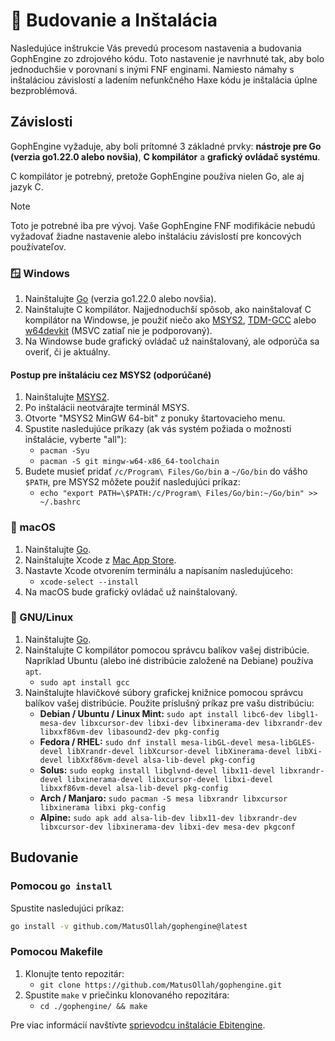 # 🔨 Budovanie a Inštalácia

Nasledujúce inštrukcie Vás prevedú procesom nastavenia a budovania GophEngine zo zdrojového kódu. Toto nastavenie je navrhnuté tak, aby bolo jednoduchšie v porovnaní s inými FNF enginami.
Namiesto námahy s inštaláciou závislostí a ladením nefunkčného Haxe kódu je inštalácia úplne bezproblémová.

## Závislosti

GophEngine vyžaduje, aby boli prítomné 3 základné prvky: **nástroje pre Go (verzia go1.22.0 alebo novšia)**, **C kompilátor** a **grafický ovládač systému**.

C kompilátor je potrebný, pretože GophEngine používa nielen Go, ale aj jazyk C.

> [!NOTE]
> Toto je potrebné iba pre vývoj. Vaše GophEngine FNF modifikácie nebudú vyžadovať žiadne nastavenie alebo inštaláciu závislostí pre koncových používateľov.

### 🪟 Windows

1. Nainštalujte [Go](https://go.dev) (verzia go1.22.0 alebo novšia).
2. Nainštalujte C kompilátor. Najjednoduchší spôsob, ako nainštalovať C kompilátor na Windowse, je použiť niečo ako [MSYS2](https://www.msys2.org/), [TDM-GCC](https://jmeubank.github.io/tdm-gcc/download/) alebo [w64devkit](https://github.com/skeeto/w64devkit) (MSVC zatiaľ nie je podporovaný).
3. Na Windowse bude grafický ovládač už nainštalovaný, ale odporúča sa overiť, či je aktuálny.

#### Postup pre inštaláciu cez MSYS2 (odporúčané)

1. Nainštalujte [MSYS2](https://www.msys2.org/).
2. Po inštalácii neotvárajte terminál MSYS.
3. Otvorte "MSYS2 MinGW 64-bit" z ponuky štartovacieho menu.
4. Spustite nasledujúce príkazy (ak vás systém požiada o možnosti inštalácie, vyberte "all"):
    * `pacman -Syu`
    * `pacman -S git mingw-w64-x86_64-toolchain`
5. Budete musieť pridať `/c/Program\ Files/Go/bin` a `~/Go/bin` do vášho `$PATH`, pre MSYS2 môžete použiť nasledujúci príkaz:
    * `echo "export PATH=\$PATH:/c/Program\ Files/Go/bin:~/Go/bin" >> ~/.bashrc`

### 🍎 macOS

1. Nainštalujte [Go](https://go.dev).
2. Nainštalujte Xcode z [Mac App Store](https://apps.apple.com/us/app/xcode/id497799835?mt=12).
3. Nastavte Xcode otvorením terminálu a napísaním nasledujúceho:
    * `xcode-select --install`
4. Na macOS bude grafický ovládač už nainštalovaný.

### 🐧 GNU/Linux

1. Nainštalujte [Go](https://go.dev).
2. Nainštalujte C kompilátor pomocou správcu balíkov vašej distribúcie. Napríklad Ubuntu (alebo iné distribúcie založené na Debiane) používa `apt`.
    * `sudo apt install gcc`
3. Nainštalujte hlavičkové súbory grafickej knižnice pomocou správcu balíkov vašej distribúcie. Použite príslušný príkaz pre vašu distribúciu:
    * **Debian / Ubuntu / Linux Mint:** `sudo apt install libc6-dev libgl1-mesa-dev libxcursor-dev libxi-dev libxinerama-dev libxrandr-dev libxxf86vm-dev libasound2-dev pkg-config`
    * **Fedora / RHEL:** `sudo dnf install mesa-libGL-devel mesa-libGLES-devel libXrandr-devel libXcursor-devel libXinerama-devel libXi-devel libXxf86vm-devel alsa-lib-devel pkg-config`
    * **Solus:** `sudo eopkg install libglvnd-devel libx11-devel libxrandr-devel libxinerama-devel libxcursor-devel libxi-devel libxxf86vm-devel alsa-lib-devel pkg-config`
    * **Arch / Manjaro:** `sudo pacman -S mesa libxrandr libxcursor libxinerama libxi pkg-config`
    * **Alpine:** `sudo apk add alsa-lib-dev libx11-dev libxrandr-dev libxcursor-dev libxinerama-dev libxi-dev mesa-dev pkgconf`

## Budovanie

### Pomocou `go install`

Spustite nasledujúci príkaz:

```sh
go install -v github.com/MatusOllah/gophengine@latest
```

### Pomocou Makefile

1. Klonujte tento repozitár:
    * `git clone https://github.com/MatusOllah/gophengine.git`
2. Spustite `make` v priečinku klonovaného repozitára:
    * `cd ./gophengine/ && make`

Pre viac informácií navštívte [sprievodcu inštalácie Ebitengine](https://ebitengine.org/en/documents/install.html).
